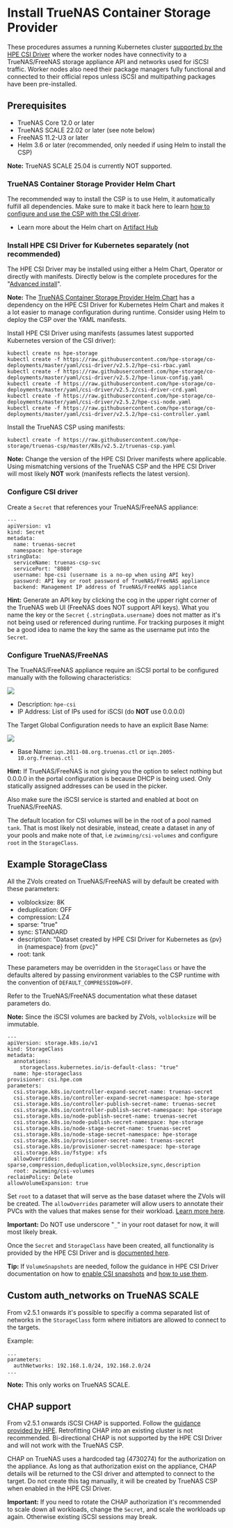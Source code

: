 # Install TrueNAS Container Storage Provider

These procedures assumes a running Kubernetes cluster [supported by the HPE CSI Driver](https://scod.hpedev.io/csi_driver/index.html#compatibility_and_support) where the worker nodes have connectivity to a TrueNAS/FreeNAS storage appliance API and networks used for iSCSI traffic. Worker nodes also need their package managers fully functional and connected to their official repos unless iSCSI and multipathing packages have been pre-installed. 

## Prerequisites

- TrueNAS Core 12.0 or later
- TrueNAS SCALE 22.02 or later (see note below)
- FreeNAS 11.2-U3 or later
- Helm 3.6 or later (recommended, only needed if using Helm to install the CSP)

**Note:** TrueNAS SCALE 25.04 is currently NOT supported.

### TrueNAS Container Storage Provider Helm Chart

The recommended way to install the CSP is to use Helm, it automatically fulfill all dependencies. Make sure to make it back here to learn [how to configure and use the CSP with the CSI driver](https://github.com/hpe-storage/truenas-csp/blob/master/INSTALL.md#configure-csi-driver).

- Learn more about the Helm chart on [Artifact Hub](https://artifacthub.io/packages/helm/truenas-csp/truenas-csp)

### Install HPE CSI Driver for Kubernetes separately (not recommended)

The HPE CSI Driver may be installed using either a Helm Chart, Operator or directly with manifests. Directly below is the complete procedures for the "[Advanced install](https://scod.hpedev.io/csi_driver/deployment.html#advanced_install)".

**Note:** The [TrueNAS Container Storage Provider Helm Chart](https://artifacthub.io/packages/helm/truenas-csp/truenas-csp) has a dependency on the HPE CSI Driver for Kubernetes Helm Chart and makes it a lot easier to manage configuration during runtime. Consider using Helm to deploy the CSP over the YAML manifests.

Install HPE CSI Driver using manifests (assumes latest supported Kubernetes version of the CSI driver):

```
kubectl create ns hpe-storage
kubectl create -f https://raw.githubusercontent.com/hpe-storage/co-deployments/master/yaml/csi-driver/v2.5.2/hpe-csi-rbac.yaml
kubectl create -f https://raw.githubusercontent.com/hpe-storage/co-deployments/master/yaml/csi-driver/v2.5.2/hpe-linux-config.yaml
kubectl create -f https://raw.githubusercontent.com/hpe-storage/co-deployments/master/yaml/csi-driver/v2.5.2/csi-driver-crd.yaml
kubectl create -f https://raw.githubusercontent.com/hpe-storage/co-deployments/master/yaml/csi-driver/v2.5.2/hpe-csi-node.yaml
kubectl create -f https://raw.githubusercontent.com/hpe-storage/co-deployments/master/yaml/csi-driver/v2.5.2/hpe-csi-controller.yaml
```

Install the TrueNAS CSP using manifests:

```
kubectl create -f https://raw.githubusercontent.com/hpe-storage/truenas-csp/master/K8s/v2.5.2/truenas-csp.yaml
```

**Note:** Change the version of the HPE CSI Driver manifests where applicable. Using mismatching versions of the TrueNAS CSP and the HPE CSI Driver will most likely **NOT** work (manifests reflects the latest version).

### Configure CSI driver

Create a `Secret` that references your TrueNAS/FreeNAS appliance:

```
---
apiVersion: v1
kind: Secret
metadata:
  name: truenas-secret
  namespace: hpe-storage
stringData:
  serviceName: truenas-csp-svc
  servicePort: "8080"
  username: hpe-csi (username is a no-op when using API key)
  password: API key or root password of TrueNAS/FreeNAS appliance
  backend: Management IP address of TrueNAS/FreeNAS appliance
```

**Hint:** Generate an API key by clicking the cog in the upper right corner of the TrueNAS web UI (FreeNAS does NOT support API keys). What you name the key or the `Secret` `{.stringData.username}` does not matter as it's not being used or referenced during runtime. For tracking purposes it might be a good idea to name the key the same as the username put into the `Secret`.

### Configure TrueNAS/FreeNAS

The TrueNAS/FreeNAS appliance require an iSCSI portal to be configured manually with the following characteristics:

![](https://hpe-storage.github.io/truenas-csp/assets/portal.png)

- Description: `hpe-csi`
- IP Address: List of IPs used for iSCSI (do **NOT** use 0.0.0.0)

The Target Global Configuration needs to have an explicit Base Name:

![](https://hpe-storage.github.io/truenas-csp/assets/global-target.png)

- Base Name: `iqn.2011-08.org.truenas.ctl` or `iqn.2005-10.org.freenas.ctl`

**Hint:** If TrueNAS/FreeNAS is not giving you the option to select nothing but 0.0.0.0 in the portal configuration is because DHCP is being used. Only statically assigned addresses can be used in the picker.

Also make sure the iSCSI service is started and enabled at boot on TrueNAS/FreeNAS.

The default location for CSI volumes will be in the root of a pool named `tank`. That is most likely not desirable, instead, create a dataset in any of your pools and make note of that, i.e `zwimming/csi-volumes` and configure `root` in the `StorageClass`.

## Example StorageClass

All the ZVols created on TrueNAS/FreeNAS will by default be created with these parameters:

- volblocksize: 8K
- deduplication: OFF
- compression: LZ4
- sparse: "true"
- sync: STANDARD
- description: "Dataset created by HPE CSI Driver for Kubernetes as {pv} in {namespace} from {pvc}"
- root: tank

These parameters may be overridden in the `StorageClass` or have the defaults altered by passing environment variables to the CSP runtime with the convention of `DEFAULT_COMPRESSION=OFF`. 

Refer to the TrueNAS/FreeNAS documentation what these dataset parameters do.

**Note:** Since the iSCSI volumes are backed by ZVols, `volblocksize` will be immutable.

```
---
apiVersion: storage.k8s.io/v1
kind: StorageClass
metadata:
  annotations:
    storageclass.kubernetes.io/is-default-class: "true"
  name: hpe-storageclass
provisioner: csi.hpe.com
parameters:
  csi.storage.k8s.io/controller-expand-secret-name: truenas-secret
  csi.storage.k8s.io/controller-expand-secret-namespace: hpe-storage
  csi.storage.k8s.io/controller-publish-secret-name: truenas-secret
  csi.storage.k8s.io/controller-publish-secret-namespace: hpe-storage
  csi.storage.k8s.io/node-publish-secret-name: truenas-secret
  csi.storage.k8s.io/node-publish-secret-namespace: hpe-storage
  csi.storage.k8s.io/node-stage-secret-name: truenas-secret
  csi.storage.k8s.io/node-stage-secret-namespace: hpe-storage
  csi.storage.k8s.io/provisioner-secret-name: truenas-secret
  csi.storage.k8s.io/provisioner-secret-namespace: hpe-storage
  csi.storage.k8s.io/fstype: xfs
  allowOverrides: sparse,compression,deduplication,volblocksize,sync,description
  root: zwimming/csi-volumes
reclaimPolicy: Delete
allowVolumeExpansion: true
```

Set `root` to a dataset that will serve as the base dataset where the ZVols will be created. The `allowOverrides` parameter will allow users to annotate their PVCs with the values that makes sense for their workload. [Learn more here](https://scod.hpedev.io/csi_driver/using.html#using_pvc_overrides).

**Important:** Do NOT use underscore "`_`" in your root dataset for now, it will most likely break.

Once the `Secret` and `StorageClass` have been created, all functionality is provided by the HPE CSI Driver and is [documented here](https://scod.hpedev.io/csi_driver/using.html).

**Tip:** If `VolumeSnapshots` are needed, follow the guidance in HPE CSI Driver documentation on how to [enable CSI snapshots](https://scod.hpedev.io/csi_driver/using.html#enabling_csi_snapshots) and [how to use them](https://scod.hpedev.io/csi_driver/using.html#using_csi_snapshots).

## Custom auth_networks on TrueNAS SCALE

From v2.5.1 onwards it's possible to specifiy a comma separated list of networks in the `StorageClass` form where initiators are allowed to connect to the targets.

Example:

```text
...
parameters:
  authNetworks: 192.168.1.0/24, 192.168.2.0/24
...
```

**Note:** This only works on TrueNAS SCALE.

## CHAP support

From v2.5.1 onwards iSCSI CHAP is supported. Follow the [guidance provided by HPE](https://scod.hpedev.io/csi_driver/index.html#iscsi_chap_considerations). Retrofitting CHAP into an existing cluster is not recommended. Bi-directional CHAP is not supported by the HPE CSI Driver and will not work with the TrueNAS CSP.

CHAP on TrueNAS uses a hardcoded tag (4730274) for the authorization on the appliance. As long as that authorization exist on the appliance, CHAP details will be returned to the CSI driver and attempted to connect to the target. Do not create this tag manually, it will be created by TrueNAS CSP when enabled in the HPE CSI Driver.

**Important:** If you need to rotate the CHAP authorization it's recommended to scale down all workloads, change the `Secret`, and scale the workloads up again. Otherwise existing iSCSI sessions may break.
